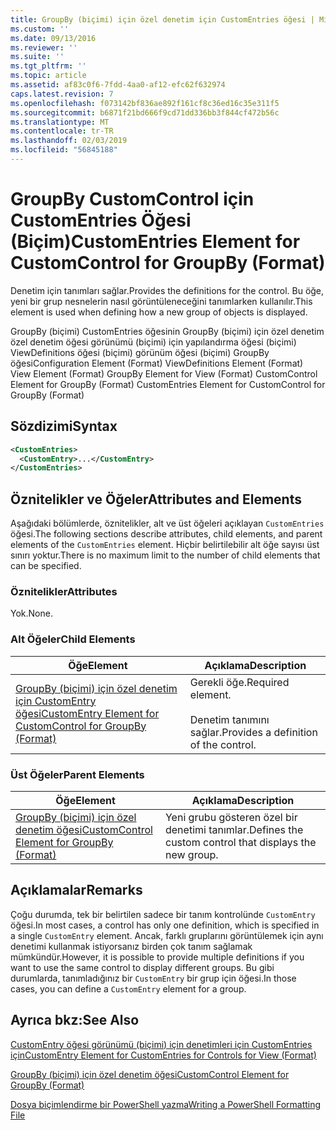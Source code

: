 ```yaml
---
title: GroupBy (biçimi) için özel denetim için CustomEntries öğesi | Microsoft Docs
ms.custom: ''
ms.date: 09/13/2016
ms.reviewer: ''
ms.suite: ''
ms.tgt_pltfrm: ''
ms.topic: article
ms.assetid: af83c0f6-7fdd-4aa0-af12-efc62f632974
caps.latest.revision: 7
ms.openlocfilehash: f073142bf836ae892f161cf8c36ed16c35e311f5
ms.sourcegitcommit: b6871f21bd666f9cd71dd336bb3f844cf472b56c
ms.translationtype: MT
ms.contentlocale: tr-TR
ms.lasthandoff: 02/03/2019
ms.locfileid: "56845188"
---
```

# <a name="customentries-element-for-customcontrol-for-groupby-format"></a><span data-ttu-id="3bb4e-102">GroupBy CustomControl için CustomEntries Öğesi (Biçim)</span><span class="sxs-lookup"><span data-stu-id="3bb4e-102">CustomEntries Element for CustomControl for GroupBy (Format)</span></span>

<span data-ttu-id="3bb4e-103">Denetim için tanımları sağlar.</span><span class="sxs-lookup"><span data-stu-id="3bb4e-103">Provides the definitions for the control.</span></span> <span data-ttu-id="3bb4e-104">Bu öğe, yeni bir grup nesnelerin nasıl görüntüleneceğini tanımlarken kullanılır.</span><span class="sxs-lookup"><span data-stu-id="3bb4e-104">This element is used when defining how a new group of objects is displayed.</span></span>

<span data-ttu-id="3bb4e-105">GroupBy (biçimi) CustomEntries öğesinin GroupBy (biçimi) için özel denetim özel denetim öğesi görünümü (biçimi) için yapılandırma öğesi (biçimi) ViewDefinitions öğesi (biçimi) görünüm öğesi (biçimi) GroupBy öğesi</span><span class="sxs-lookup"><span data-stu-id="3bb4e-105">Configuration Element (Format) ViewDefinitions Element (Format) View Element (Format) GroupBy Element for View (Format) CustomControl Element for GroupBy (Format) CustomEntries Element for CustomControl for GroupBy (Format)</span></span>

## <a name="syntax"></a><span data-ttu-id="3bb4e-106">Sözdizimi</span><span class="sxs-lookup"><span data-stu-id="3bb4e-106">Syntax</span></span>

```xml
<CustomEntries>
  <CustomEntry>...</CustomEntry>
</CustomEntries>
```

## <a name="attributes-and-elements"></a><span data-ttu-id="3bb4e-107">Öznitelikler ve Öğeler</span><span class="sxs-lookup"><span data-stu-id="3bb4e-107">Attributes and Elements</span></span>

<span data-ttu-id="3bb4e-108">Aşağıdaki bölümlerde, öznitelikler, alt ve üst öğeleri açıklayan `CustomEntries` öğesi.</span><span class="sxs-lookup"><span data-stu-id="3bb4e-108">The following sections describe attributes, child elements, and parent elements of the `CustomEntries` element.</span></span> <span data-ttu-id="3bb4e-109">Hiçbir belirtilebilir alt öğe sayısı üst sınırı yoktur.</span><span class="sxs-lookup"><span data-stu-id="3bb4e-109">There is no maximum limit to the number of child elements that can be specified.</span></span>

### <a name="attributes"></a><span data-ttu-id="3bb4e-110">Öznitelikler</span><span class="sxs-lookup"><span data-stu-id="3bb4e-110">Attributes</span></span>

<span data-ttu-id="3bb4e-111">Yok.</span><span class="sxs-lookup"><span data-stu-id="3bb4e-111">None.</span></span>

### <a name="child-elements"></a><span data-ttu-id="3bb4e-112">Alt Öğeler</span><span class="sxs-lookup"><span data-stu-id="3bb4e-112">Child Elements</span></span>

|<span data-ttu-id="3bb4e-113">Öğe</span><span class="sxs-lookup"><span data-stu-id="3bb4e-113">Element</span></span>|<span data-ttu-id="3bb4e-114">Açıklama</span><span class="sxs-lookup"><span data-stu-id="3bb4e-114">Description</span></span>|
|-------------|-----------------|
|[<span data-ttu-id="3bb4e-115">GroupBy (biçimi) için özel denetim için CustomEntry öğesi</span><span class="sxs-lookup"><span data-stu-id="3bb4e-115">CustomEntry Element for CustomControl for GroupBy (Format)</span></span>](./customentry-element-for-customcontrol-for-groupby-format.md)|<span data-ttu-id="3bb4e-116">Gerekli öğe.</span><span class="sxs-lookup"><span data-stu-id="3bb4e-116">Required element.</span></span><br /><br /> <span data-ttu-id="3bb4e-117">Denetim tanımını sağlar.</span><span class="sxs-lookup"><span data-stu-id="3bb4e-117">Provides a definition of the control.</span></span>|

### <a name="parent-elements"></a><span data-ttu-id="3bb4e-118">Üst Öğeler</span><span class="sxs-lookup"><span data-stu-id="3bb4e-118">Parent Elements</span></span>

|<span data-ttu-id="3bb4e-119">Öğe</span><span class="sxs-lookup"><span data-stu-id="3bb4e-119">Element</span></span>|<span data-ttu-id="3bb4e-120">Açıklama</span><span class="sxs-lookup"><span data-stu-id="3bb4e-120">Description</span></span>|
|-------------|-----------------|
|[<span data-ttu-id="3bb4e-121">GroupBy (biçimi) için özel denetim öğesi</span><span class="sxs-lookup"><span data-stu-id="3bb4e-121">CustomControl Element for GroupBy (Format)</span></span>](./customcontrol-element-for-groupby-format.md)|<span data-ttu-id="3bb4e-122">Yeni grubu gösteren özel bir denetimi tanımlar.</span><span class="sxs-lookup"><span data-stu-id="3bb4e-122">Defines the custom control that displays the new group.</span></span>|

## <a name="remarks"></a><span data-ttu-id="3bb4e-123">Açıklamalar</span><span class="sxs-lookup"><span data-stu-id="3bb4e-123">Remarks</span></span>

<span data-ttu-id="3bb4e-124">Çoğu durumda, tek bir belirtilen sadece bir tanım kontrolünde `CustomEntry` öğesi.</span><span class="sxs-lookup"><span data-stu-id="3bb4e-124">In most cases, a control has only one definition, which is specified in a single `CustomEntry` element.</span></span> <span data-ttu-id="3bb4e-125">Ancak, farklı gruplarını görüntülemek için aynı denetimi kullanmak istiyorsanız birden çok tanım sağlamak mümkündür.</span><span class="sxs-lookup"><span data-stu-id="3bb4e-125">However, it is possible to provide multiple definitions if you want to use the same control to display different groups.</span></span> <span data-ttu-id="3bb4e-126">Bu gibi durumlarda, tanımladığınız bir `CustomEntry` bir grup için öğesi.</span><span class="sxs-lookup"><span data-stu-id="3bb4e-126">In those cases, you can define a `CustomEntry` element for a group.</span></span>

## <a name="see-also"></a><span data-ttu-id="3bb4e-127">Ayrıca bkz:</span><span class="sxs-lookup"><span data-stu-id="3bb4e-127">See Also</span></span>

[<span data-ttu-id="3bb4e-128">CustomEntry öğesi görünümü (biçimi) için denetimleri için CustomEntries için</span><span class="sxs-lookup"><span data-stu-id="3bb4e-128">CustomEntry Element for CustomEntries for Controls for View (Format)</span></span>](./customentry-element-for-customentries-for-controls-for-view-format.md)

[<span data-ttu-id="3bb4e-129">GroupBy (biçimi) için özel denetim öğesi</span><span class="sxs-lookup"><span data-stu-id="3bb4e-129">CustomControl Element for GroupBy (Format)</span></span>](./customcontrol-element-for-groupby-format.md)

[<span data-ttu-id="3bb4e-130">Dosya biçimlendirme bir PowerShell yazma</span><span class="sxs-lookup"><span data-stu-id="3bb4e-130">Writing a PowerShell Formatting File</span></span>](./writing-a-powershell-formatting-file.md)
